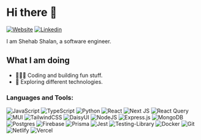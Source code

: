 # Hi there 👋
[![Website](https://img.shields.io/badge/website-000000?style=for-the-badge&logo=About.me&logoColor=white)](https://www.shehabshalan.com/)
[![Linkedin](https://img.shields.io/badge/linkedin-%230077B5.svg?&style=for-the-badge&logo=linkedin&logoColor=white)](https://www.linkedin.com/in/shehabshalan/)
<!-- ref https://ileriayo.github.io/markdown-badges/ -->
I am Shehab Shalan, a software engineer.

## What I am doing

- 👨🏻‍💻 Coding and building fun stuff.
- 🌱 Exploring different technologies.


### Languages and Tools:

![JavaScript](https://img.shields.io/badge/javascript-%23323330.svg?style=for-the-badge&logo=javascript&logoColor=%23F7DF1E) ![TypeScript](https://img.shields.io/badge/typescript-%23007ACC.svg?style=for-the-badge&logo=typescript&logoColor=white) ![Python](https://img.shields.io/badge/python-3670A0?style=for-the-badge&logo=python&logoColor=ffdd54) ![React](https://img.shields.io/badge/react-%2320232a.svg?style=for-the-badge&logo=react&logoColor=%2361DAFB) ![Next JS](https://img.shields.io/badge/Next-black?style=for-the-badge&logo=next.js&logoColor=white) ![React Query](https://img.shields.io/badge/-React%20Query-FF4154?style=for-the-badge&logo=react%20query&logoColor=white) ![MUI](https://img.shields.io/badge/MUI-%230081CB.svg?style=for-the-badge&logo=mui&logoColor=white) ![TailwindCSS](https://img.shields.io/badge/tailwindcss-%2338B2AC.svg?style=for-the-badge&logo=tailwind-css&logoColor=white) ![DaisyUI](https://img.shields.io/badge/daisyui-5A0EF8?style=for-the-badge&logo=daisyui&logoColor=white) ![NodeJS](https://img.shields.io/badge/node.js-6DA55F?style=for-the-badge&logo=node.js&logoColor=white) ![Express.js](https://img.shields.io/badge/express.js-%23404d59.svg?style=for-the-badge&logo=express&logoColor=%2361DAFB) ![MongoDB](https://img.shields.io/badge/MongoDB-%234ea94b.svg?style=for-the-badge&logo=mongodb&logoColor=white) ![Postgres](https://img.shields.io/badge/postgres-%23316192.svg?style=for-the-badge&logo=postgresql&logoColor=white) ![Firebase](https://img.shields.io/badge/firebase-%23039BE5.svg?style=for-the-badge&logo=firebase) ![Prisma](https://img.shields.io/badge/Prisma-3982CE?style=for-the-badge&logo=Prisma&logoColor=white) ![Jest](https://img.shields.io/badge/-jest-%23C21325?style=for-the-badge&logo=jest&logoColor=white) ![Testing-Library](https://img.shields.io/badge/-TestingLibrary-%23E33332?style=for-the-badge&logo=testing-library&logoColor=white) ![Docker](https://img.shields.io/badge/docker-%230db7ed.svg?style=for-the-badge&logo=docker&logoColor=white)  ![Git](https://img.shields.io/badge/git-%23F05033.svg?style=for-the-badge&logo=git&logoColor=white) ![Netlify](https://img.shields.io/badge/netlify-%23000000.svg?style=for-the-badge&logo=netlify&logoColor=#00C7B7) ![Vercel](https://img.shields.io/badge/vercel-%23000000.svg?style=for-the-badge&logo=vercel&logoColor=white)

<br />
<!--
---
<a href="https://github.com/shehabshalan">
<img align="left" alt="Shehab's GitHub Stats" src="https://github-readme-stats.vercel.app/api?username=shehabshalan&show_icons=true&&count_private=true&hide_border=false&title_color=ff652f&icon_color=FFE400&bg_color=09131B&text_color=ffffff&border_color=0c1a25" />
</a>


<a href="https://github.com/shehabshalan">
  <img align="right" alt="Shehab's GitHub Top Languages" src="https://github-readme-stats.vercel.app/api/top-langs/?username=shehabshalan&hide_border=false&title_color=ff652f&icon_color=FFE400&bg_color=09131B&text_color=ffffff&border_color=0c1a25"" />
</a>
-->

[website]: https://shehabshalan.com
[instagram]: https://www.instagram.com/shehab.shalan
[linkedin]: https://www.linkedin.com/in/shehab-sha-lan-a66b95125/
